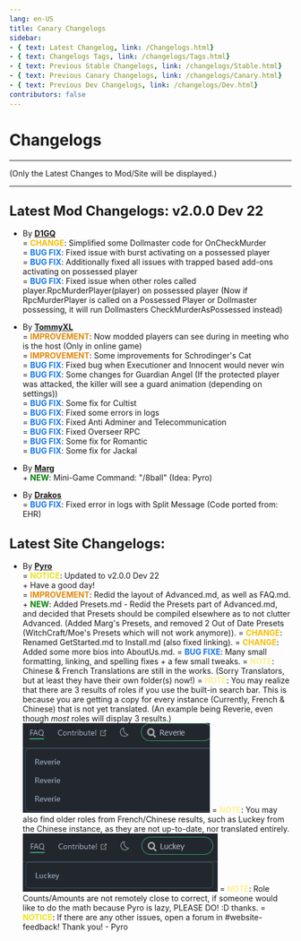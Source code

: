 ```yaml
---
lang: en-US
title: Canary Changelogs
sidebar:
- { text: Latest Changelog, link: /Changelogs.html}
- { text: Changelogs Tags, link: /changelogs/Tags.html}
- { text: Previous Stable Changelogs, link: /changelogs/Stable.html}
- { text: Previous Canary Changelogs, link: /changelogs/Canary.html}
- { text: Previous Dev Changelogs, link: /changelogs/Dev.html}
contributors: false
---
```


# Changelogs
---
(Only the Latest Changes to Mod/Site will be displayed.)

---
## <font size=5em><b>Latest Mod Changelogs: v2.0.0 Dev 22</b></font><br>
* By [**D1GQ**](https://github.com/D1GQ)<br>
= <font color=#F6BE00><b>CHANGE</b></font>: Simplified some Dollmaster code for OnCheckMurder<br>
= <font color=#1376f0><b>BUG FIX</b></font>: Fixed issue with burst activating on a possessed player<br>
= <font color=#1376f0><b>BUG FIX</b></font>: Additionally fixed all issues with trapped based add-ons activating on possessed player<br>
= <font color=#1376f0><b>BUG FIX</b></font>: Fixed issue when other roles called player.RpcMurderPlayer(player) on possessed player (Now if RpcMurderPlayer is called on a Possessed Player or Dollmaster possessing, it will run Dollmasters CheckMurderAsPossessed instead)<br>
 
* By [**TommyXL**](https://github.com/Tommy-XL)<br>
= <font color=#e08709><b>IMPROVEMENT</b></font>: Now modded players can see during in meeting who is the host (Only in online game)<br>
= <font color=#e08709><b>IMPROVEMENT</b></font>: Some improvements for Schrodinger's Cat<br>
= <font color=#1376f0><b>BUG FIX</b></font>: Fixed bug when Executioner and Innocent would never win<br>
= <font color=#1376f0><b>BUG FIX</b></font>: Some changes for Guardian Angel (If the protected player was attacked, the killer will see a guard animation (depending on settings))<br>
= <font color=#1376f0><b>BUG FIX</b></font>: Some fix for Cultist<br>
= <font color=#1376f0><b>BUG FIX</b></font>: Fixed some errors in logs<br>
= <font color=#1376f0><b>BUG FIX</b></font>: Fixed Anti Adminer and Telecommunication<br>
= <font color=#1376f0><b>BUG FIX</b></font>: Fixed Overseer RPC<br>
= <font color=#1376f0><b>BUG FIX</b></font>: Some fix for Romantic<br>
= <font color=#1376f0><b>BUG FIX</b></font>: Some fix for Jackal<br>

* By [**Marg**](https://github.com/MargaretTheFool)<br>
\+ <font color=green><b>NEW</b></font>: Mini-Game Command: "/8ball" (Idea: Pyro)<br>

* By [**Drakos**](https://github.com/Ultradragon005)<br>
= <font color=#1376f0><b>BUG FIX</b></font>: Fixed error in logs with Split Message (Code ported from: EHR)<br>


## <font size=5em><b>Latest Site Changelogs:</b></font><br>

* By [**Pyro**](https://sites.google.com/view/pyro0tv)<br>
= <font color=#ece218><b>NOTICE</b></font>: Updated to v2.0.0 Dev 22<br>
\+ Have a good day!<br>
= <font color=#e08709><b>IMPROVEMENT</b></font>: Redid the layout of Advanced.md, as well as FAQ.md.
\+ <font color=green><b>NEW</b></font>: Added Presets.md - Redid the Presets part of Advanced.md, and decided that Presets should be compiled elsewhere as to not clutter Advanced. (Added Marg's Presets, and removed 2 Out of Date Presets (WitchCraft/Moe's Presets which will not work anymore)).
= <font color=#F6BE00><b>CHANGE</b></font>: Renamed GetStarted.md to Install.md (also fixed linking).
= <font color=#F6BE00><b>CHANGE</b></font>: Added some more bios into AboutUs.md.
= <font color=#1376f0><b>BUG FIXE</b></font>: Many small formatting, linking, and spelling fixes + a few small tweaks.
= <font color=#fdf08e><b>NOTE</b></font>: Chinese & French Translations are still in the works. (Sorry Translators, but at least they have their own folder(s) now!)
= <font color=#fdf08e><b>NOTE</b></font>: You may realize that there are 3 results of roles if you use the built-in search bar. This is because you are getting a copy for every instance (Currently, French & Chinese) that is not yet translated. (An example being Reverie, even though <i>most</i> roles will display 3 results.)
![image](./images/SearchReverie3BUG.png)
= <font color=#fdf08e><b>NOTE</b></font>: You may also find older roles from French/Chinese results, such as Luckey from the Chinese instance, as they are not up-to-date, nor translated entirely.
![image](./images/SearchLuckeyBUG.png)
= <font color=#fdf08e><b>NOTE</b></font>: Role Counts/Amounts are not remotely close to correct, if someone would like to do the math because Pyro is lazy, PLEASE DO! :D thanks.
= <font color=#ece218><b>NOTICE</b></font>: If there are any other issues, open a forum in #website-feedback! Thank you! - Pyro<br>
